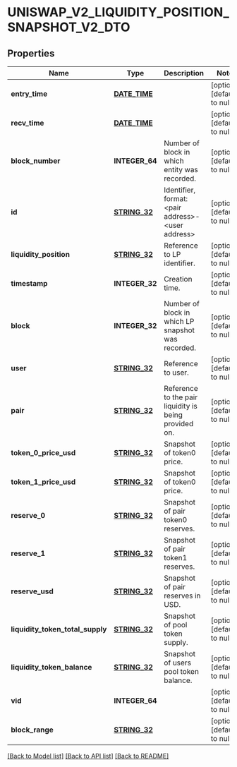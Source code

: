 # UNISWAP_V2_LIQUIDITY_POSITION_SNAPSHOT_V2_DTO

## Properties
Name | Type | Description | Notes
------------ | ------------- | ------------- | -------------
**entry_time** | [**DATE_TIME**](DATE_TIME.md) |  | [optional] [default to null]
**recv_time** | [**DATE_TIME**](DATE_TIME.md) |  | [optional] [default to null]
**block_number** | **INTEGER_64** | Number of block in which entity was recorded. | [optional] [default to null]
**id** | [**STRING_32**](STRING_32.md) | Identifier, format: &lt;pair address&gt;-&lt;user address&gt; | [optional] [default to null]
**liquidity_position** | [**STRING_32**](STRING_32.md) | Reference to LP identifier. | [optional] [default to null]
**timestamp** | **INTEGER_32** | Creation time. | [optional] [default to null]
**block** | **INTEGER_32** | Number of block in which LP snapshot was recorded. | [optional] [default to null]
**user** | [**STRING_32**](STRING_32.md) | Reference to user. | [optional] [default to null]
**pair** | [**STRING_32**](STRING_32.md) | Reference to the pair liquidity is being provided on. | [optional] [default to null]
**token_0_price_usd** | [**STRING_32**](STRING_32.md) | Snapshot of token0 price. | [optional] [default to null]
**token_1_price_usd** | [**STRING_32**](STRING_32.md) | Snapshot of token0 price. | [optional] [default to null]
**reserve_0** | [**STRING_32**](STRING_32.md) | Snapshot of pair token0 reserves. | [optional] [default to null]
**reserve_1** | [**STRING_32**](STRING_32.md) | Snapshot of pair token1 reserves. | [optional] [default to null]
**reserve_usd** | [**STRING_32**](STRING_32.md) | Snapshot of pair reserves in USD. | [optional] [default to null]
**liquidity_token_total_supply** | [**STRING_32**](STRING_32.md) | Snapshot of pool token supply. | [optional] [default to null]
**liquidity_token_balance** | [**STRING_32**](STRING_32.md) | Snapshot of users pool token balance. | [optional] [default to null]
**vid** | **INTEGER_64** |  | [optional] [default to null]
**block_range** | [**STRING_32**](STRING_32.md) |  | [optional] [default to null]

[[Back to Model list]](../README.md#documentation-for-models) [[Back to API list]](../README.md#documentation-for-api-endpoints) [[Back to README]](../README.md)


